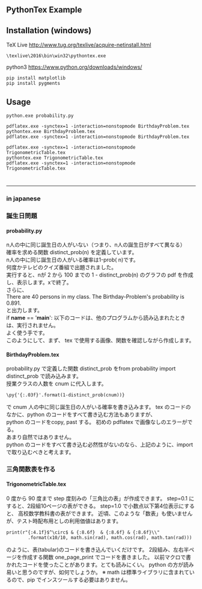 ## PythonTex Example

## Installation (windows)

TeX Live <http://www.tug.org/texlive/acquire-netinstall.html>

```
\texlive\2016\bin\win32\pythontex.exe
```

python3 <https://www.python.org/downloads/windows/>

```
pip install matplotlib   
pip install pygments  
```

## Usage

```
python.exe probability.py

pdflatex.exe -synctex=1 -interaction=nonstopmode BirthdayProblem.tex
pythontex.exe BirthdayProblem.tex
pdflatex.exe -synctex=1 -interaction=nonstopmode BirthdayProblem.tex
```

```
pdflatex.exe -synctex=1 -interaction=nonstopmode TrigonometricTable.tex
pythontex.exe TrigonometricTable.tex
pdflatex.exe -synctex=1 -interaction=nonstopmode TrigonometricTable.tex
```
# 
***

### in japanese

### 誕生日問題
#### probability.py
n人の中に同じ誕生日の人がいない（つまり、n人の誕生日がすべて異なる）  
確率を求める関数 distinct_prob(n) を定義しています。  
n人の中に同じ誕生日の人がいる確率は1-prob( n)です。  
何度かテレビのクイズ番組で出題されました。  
実行すると、nが 2 から 100 までの 1 - distinct_prob(n) のグラフの pdf を作成し、表示します。xで終了。  
さらに、  
There are 40 persons in my class. The Birthday-Problem's probability is 0.891.  
と出力します。  
if __name__ == '__main__': 以下のコードは、他のプログラムから読み込まれたときは、実行されません。  
よく使う手です。  
このようにして、まず、 tex で使用する画像、関数を確認しながら作成します。  

#### BirthdayProblem.tex
probability.py で定義した関数 distinct_prob をfrom probability import distinct_prob で読み込みます。  
授業クラスの人数を cnum に代入します。  
``` 
\py{'{:.03f}'.format(1-distinct_prob(cnum))} 
```
で cnum 人の中に同じ誕生日の人がいる確率を書き込みます。
tex のコードのなかに、python のコードをすべて書き込む方法もありますが、  
python のコードをcopy, past する。
初めの pdflatex で画像なしのエラーがでる。  
あまり自然ではありません。  
python のコードをすべて書き込む必然性がないのなら、上記のように、import で取り込むべきと考えます。  


### 三角関数表を作る
#### TrigonometricTable.tex  
0 度から 90 度まで step 度刻みの「三角比の表」が作成できます。
step=0.1 にすると、2段組10ページの表ができる。
step=1.0 で小数点以下第4位表示にすると、 高校数学教科書の表ができます。
近頃、このような「数表」も使いませんが、テスト時配布用としの利用価値はあります。
```
print(r"{:4.1f}$^\circ$ & {:8.6f}  & {:8.6f} & {:8.6f}\\"
		.format(x10/10, math.sin(rad), math.cos(rad), math.tan(rad)))
```
のように、表(tabular)のコードを書き込んでいくだけです。
2段組み、左右半ページを作成する関数 one_page_print でコードを書きました。
以前マクロで書かれたコードを使ったことがあります。とても読みにくい。
python の方が読み易いと思うのですが、如何でしょうか。
※ math は標準ライブラリに含まれているので、pip でインスツールする必要はありません。



